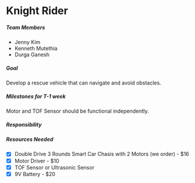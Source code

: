 # Knight Rider

##### Team Members

- Jenny Kim
- Kenneth Mutethia
- Durga Ganesh

##### Goal

Develop a rescue vehicle that can navigate and avoid obstacles.

##### Milestones for T-1 week

Motor and TOF Sensor should be functional independently.

##### Responsibility



##### Resources Needed

- [x] Double Drive 3 Rounds Smart Car Chasis with 2 Motors (we order) - $16
- [x] Motor Driver - $10
- [x] TOF Sensor or Ultrasonic Sensor
- [x] 9V Battery - $20
